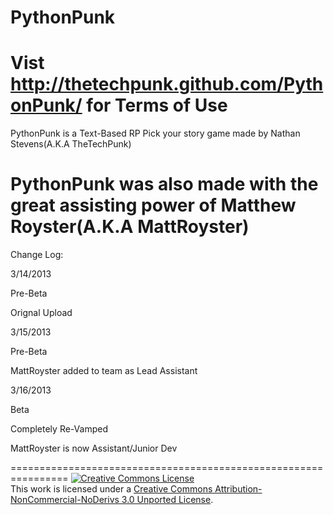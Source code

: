 PythonPunk
==========

Vist http://thetechpunk.github.com/PythonPunk/ for Terms of Use
============================================================================================
PythonPunk is a Text-Based RP Pick your story game made by Nathan Stevens(A.K.A TheTechPunk)

PythonPunk was also made with the great assisting power of Matthew Royster(A.K.A MattRoyster)
=============================================================================================
Change Log:

3/14/2013

Pre-Beta

Orignal Upload

3/15/2013

Pre-Beta

MattRoyster added to team as Lead Assistant

3/16/2013

Beta

Completely Re-Vamped

MattRoyster is now Assistant/Junior Dev



================================================================
<a rel="license" href="http://creativecommons.org/licenses/by-nc-nd/3.0/"><img alt="Creative Commons License" style="border-width:0" src="http://i.creativecommons.org/l/by-nc-nd/3.0/80x15.png" /></a><br />This work is licensed under a <a rel="license" href="http://creativecommons.org/licenses/by-nc-nd/3.0/">Creative Commons Attribution-NonCommercial-NoDerivs 3.0 Unported License</a>.
